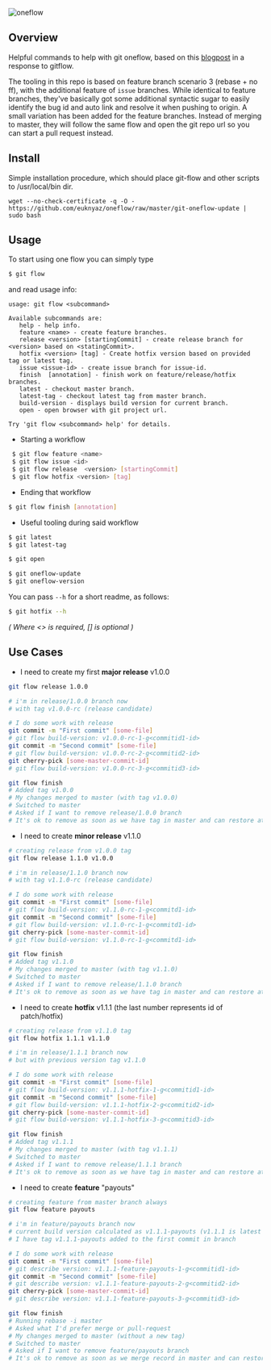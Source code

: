 ![oneflow](https://user-images.githubusercontent.com/544444/32192165-aad6f8e4-bdb3-11e7-89ea-c28c20fcd04c.png)

## Overview

Helpful commands to help with git oneflow, based on this [blogpost](http://endoflineblog.com/oneflow-a-git-branching-model-and-workflow) in a response to gitflow.

The tooling in this repo is based on feature branch scenario 3 (rebase + no ff), with the additional feature of `issue` branches. While identical to feature branches, they've basically got some additional syntactic sugar to easily identify the bug id and auto link and resolve it when pushing to origin. A small variation has been added for the feature branches. Instead of merging to master, they will follow the same flow and open the git repo url so you can start a pull request instead.

## Install

Simple installation procedure, which should place git-flow and other scripts to /usr/local/bin dir.
```
wget --no-check-certificate -q -O - https://github.com/euknyaz/oneflow/raw/master/git-oneflow-update | sudo bash
```
## Usage

To start using one flow you can simply type 
```sh
$ git flow
``` 
and read usage info:
```
usage: git flow <subcommand>

Available subcommands are:
   help - help info.
   feature <name> - create feature branches.
   release <version> [startingCommit] - create release branch for <version> based on <statingCommit>.
   hotfix <version> [tag] - Create hotfix version based on provided tag or latest tag.
   issue <issue-id> - create issue branch for issue-id.
   finish  [annotation] - finish work on feature/release/hotfix branches.
   latest - checkout master branch.
   latest-tag - checkout latest tag from master branch.
   build-version - displays build version for current branch.
   open - open browser with git project url.

Try 'git flow <subcommand> help' for details.
``` 

- Starting a workflow
```sh
 $ git flow feature <name>
 $ git flow issue <id>
 $ git flow release  <version> [startingCommit]
 $ git flow hotfix <version> [tag]
 ```
 
 - Ending that workflow
 ```sh
 $ git flow finish [annotation]
 ```
 
 - Useful tooling during said workflow
 ```sh
 $ git latest
 $ git latest-tag
 
 $ git open
 
 $ git oneflow-update
 $ git oneflow-version
```

You can pass `--h` for a short readme, as follows:

```sh
$ git hotfix --h
```

_( Where <> is required, [] is optional )_


## Use Cases

* I need to create my first **major release** v1.0.0
```bash
git flow release 1.0.0

# i'm in release/1.0.0 branch now
# with tag v1.0.0-rc (release candidate)

# I do some work with release
git commit -m "First commit" [some-file]
# git flow build-version: v1.0.0-rc-1-g<commitid1-id>
git commit -m "Second commit" [some-file]
# git flow build-version: v1.0.0-rc-2-g<commitid2-id>
git cherry-pick [some-master-commit-id]
# git flow build-version: v1.0.0-rc-3-g<commitid3-id>

git flow finish
# Added tag v1.0.0
# My changes merged to master (with tag v1.0.0)
# Switched to master
# Asked if I want to remove release/1.0.0 branch
# It's ok to remove as soon as we have tag in master and can restore at any time
```

* I need to create **minor release** v1.1.0
```bash
# creating release from v1.0.0 tag
git flow release 1.1.0 v1.0.0

# i'm in release/1.1.0 branch now
# with tag v1.1.0-rc (release candidate)

# I do some work with release
git commit -m "First commit" [some-file]
# git flow build-version: v1.1.0-rc-1-g<commitd1-id>
git commit -m "Second commit" [some-file]
# git flow build-version: v1.1.0-rc-1-g<commitd1-id>
git cherry-pick [some-master-commit-id]
# git flow build-version: v1.1.0-rc-1-g<commitd1-id>

git flow finish
# Added tag v1.1.0
# My changes merged to master (with tag v1.1.0)
# Switched to master
# Asked if I want to remove release/1.1.0 branch
# It's ok to remove as soon as we have tag in master and can restore at any time
```

* I need to create **hotfix** v1.1.1 (the last number represents id of patch/hotfix)
```bash
# creating release from v1.1.0 tag
git flow hotfix 1.1.1 v1.1.0

# i'm in release/1.1.1 branch now
# but with previous version tag v1.1.0

# I do some work with release
git commit -m "First commit" [some-file]
# git flow build-version: v1.1.1-hotfix-1-g<commitid1-id>
git commit -m "Second commit" [some-file]
# git flow build-version: v1.1.1-hotfix-2-g<commitid2-id>
git cherry-pick [some-master-commit-id]
# git flow build-version: v1.1.1-hotfix-3-g<commitid3-id>

git flow finish
# Added tag v1.1.1
# My changes merged to master (with tag v1.1.1)
# Switched to master
# Asked if I want to remove release/1.1.1 branch
# It's ok to remove as soon as we have tag in master and can restore at any time
```

* I need to create **feature** "payouts"
```bash
# creating feature from master branch always
git flow feature payouts

# i'm in feature/payouts branch now
# current build version calculated as v1.1.1-payouts (v1.1.1 is latest tag in master)
# I have tag v1.1.1-payouts added to the first commit in branch

# I do some work with release
git commit -m "First commit" [some-file]
# git describe version: v1.1.1-feature-payouts-1-g<commitid1-id>
git commit -m "Second commit" [some-file]
# git describe version: v1.1.1-feature-payouts-2-g<commitid2-id>
git cherry-pick [some-master-commit-id]
# git describe version: v1.1.1-feature-payouts-3-g<commitid3-id>

git flow finish
# Running rebase -i master
# Asked what I'd prefer merge or pull-request
# My changes merged to master (without a new tag)
# Switched to master
# Asked if I want to remove feature/payouts branch
# It's ok to remove as soon as we merge record in master and can restore at any time
```
